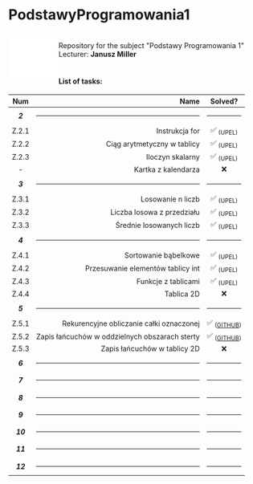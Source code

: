 # PodstawyProgramowania1

<img src="./img/agh.png" width="100px" align="left"></img>

<div>
  <br/>
  Repository for the subject "Podstawy Programowania 1" <br/>
  Lecturer: <b>Janusz Miller</b>
</div>

<br/>

#### List of tasks:

|   Num    |                                           Name |                Solved?                |
| :------: | ---------------------------------------------: | :-----------------------------------: |
| **_2_**  |                                           <hr> |                 <hr>                  |
|  Z.2.1   |                                 Instrukcja for |         ✅ <sub>(UPEL)</sub>          |
|  Z.2.2   |                    Ciąg arytmetyczny w tablicy |         ✅ <sub>(UPEL)</sub>          |
|  Z.2.3   |                               Iloczyn skalarny |         ✅ <sub>(UPEL)</sub>          |
|    -     |                            Kartka z kalendarza |                  ❌                   |
| **_3_**  |                                           <hr> |                 <hr>                  |
|  Z.3.1   |                              Losowanie n liczb |         ✅ <sub>(UPEL)</sub>          |
|  Z.3.2   |                     Liczba losowa z przedziału |         ✅ <sub>(UPEL)</sub>          |
|  Z.3.3   |                       Średnie losowanych liczb |         ✅ <sub>(UPEL)</sub>          |
| **_4_**  |                                           <hr> |                 <hr>                  |
|  Z.4.1   |                           Sortowanie bąbelkowe |         ✅ <sub>(UPEL)</sub>          |
|  Z.4.2   |              Przesuwanie elementów tablicy int |         ✅ <sub>(UPEL)</sub>          |
|  Z.4.3   |                            Funkcje z tablicami |         ✅ <sub>(UPEL)</sub>          |
|  Z.4.4   |                                     Tablica 2D |                  ❌                   |
| **_5_**  |                                           <hr> |                 <hr>                  |
|  Z.5.1   |       Rekurencyjne obliczanie całki oznaczonej | ✅ <sub>([GITHUB](part5/5-1.c))</sub> |
|  Z.5.2   | Zapis łańcuchów w oddzielnych obszarach sterty | ✅ <sub>([GITHUB](part5/5-2.c))</sub> |
|  Z.5.3   |                   Zapis łańcuchów w tablicy 2D |                  ❌                   |
| **_6_**  |                                           <hr> |                 <hr>                  |
| **_7_**  |                                           <hr> |                 <hr>                  |
| **_8_**  |                                           <hr> |                 <hr>                  |
| **_9_**  |                                           <hr> |                 <hr>                  |
| **_10_** |                                           <hr> |                 <hr>                  |
| **_11_** |                                           <hr> |                 <hr>                  |
| **_12_** |                                           <hr> |                 <hr>                  |

